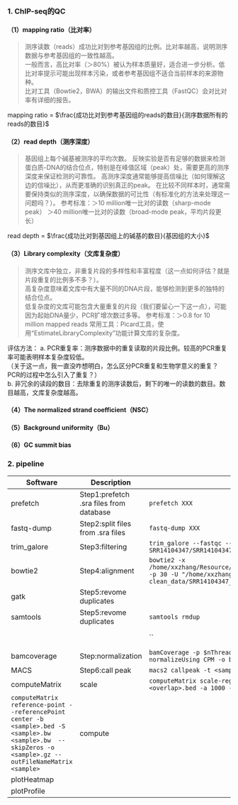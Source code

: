 ### 1. ChIP-seq的QC

#### （1）mapping ratio（比对率）
> 测序读数（reads）成功比对到参考基因组的比例。比对率越高，说明测序数据与参考基因组的一致性越高。  
> 一般而言，高比对率（＞80%）被认为样本质量好，适合进一步分析。低比对率提示可能出现样本污染，或者参考基因组不适合当前样本的来源物种。  
> 比对工具（Bowtie2，BWA）的输出文件和质控工具（FastQC）会对比对率有详细的报告。

mapping ratio = $\frac{成功比对到参考基因组的reads的数目}{测序数据所有的reads的数目}$



#### （2）read depth（测序深度）
> 基因组上每个碱基被测序的平均次数。
> 反映实验是否有足够的数据来检测蛋白质-DNA的结合位点，特别是在峰值区域（peak）处，需要更高的测序深度来保证检测的可靠性。
> 高测序深度通常能够提高信噪比（如何理解这边的信噪比），从而更准确的识别真正的peak。
> 在比较不同样本时，通常需要保持类似的测序深度，以确保数据的可比性（有标准化的方法来处理这一问题吗？）。
> 参考标准：＞10 million唯一比对的读数（sharp-mode peak）
>           ＞40 million唯一比对的读数（broad-mode peak，平均片段更长）

read depth = $\frac{成功比对到基因组上的碱基的数目}{基因组的大小}$




#### （3）Library complexity（文库复杂度）
> 测序文库中独立，非重复片段的多样性和丰富程度（这一点如何评估？就是片段重复的比例多不多？）。  
> 高复杂度意味着文库中有大量不同的DNA片段，能够检测到更多的独特的结合位点。  
> 低复杂度的文库可能包含大量重复的片段（我们要留心一下这一点），可能因为起始DNA量少，PCR扩增次数过多等。
> 参考标准：＞0.8 for 10 million mapped reads
> 常用工具：Picard工具，使用“EstimateLibraryComplexity”功能计算文库的复杂度。  


评估方法：
a. PCR重复率：测序数据中的重复读取的片段比例。较高的PCR重复率可能表明样本复杂度较低。  
（关于这一点，我一直没咋想明白，怎么区分PCR重复和生物学意义的重复？PCR的过程中怎么引入了重复？）  
b. 非冗余的读段的数目：去除重复的测序读数后，剩下的唯一的读数的数目。数目越高，文库复杂度越高。


#### （4）The normalized strand coefficient（NSC）

#### （5）Background uniformity（Bu）

#### （6）GC summit bias


### 2. pipeline


| Software     | Description | Code    | notes | 
|----|----|----|---- |
| prefetch      |Step1:prefetch .sra files from database       | `prefetch XXX`   | download |
| fastq-dump   |Step2:split files from .sra files        | `fastq-dump XXX`      | download|
| trim_galore        |Step3:filtering          | `trim_galore --fastqc --three_prime_clip_R1 4  -o ./0-clean_data/ SRR14104347/SRR14104347.fastq.gz` | preprocessing |
| bowtie2 |Step4:alignment |`bowtie2 -x /home/xxzhang/Resource/Reference/Genome/homo_sapiens/hg38/bowtie2/hg38_dm6 -p 30 -U "/home/xxzhang/workplace/project/CRISPRa/chip_seq/0-clean_data/SRR14104347_trimmed.fq.gz" >./0-align/SRR14104347.aligned.sam `|preprocessing |
|gatk |Step5:revome duplicates |` ` | preprocessing|
|samtools |Step5:revome duplicates |`samtools rmdup` | preprocessing|
| | |``|format conversion|
|bamcoverage|Step:normalization|`bamCoverage -p $nThread -b bam/${sample}.rmdup.bam --skipNAs --normalizeUsing CPM -o bw/${sample}.CPM.bw`| processing |
|MACS |Step6:call peak |`macs2 callpeak -t <sample>._sort.bam -c <sample>._sort.bam` | processing|
|computeMatrix|scale|`computeMatrix scale-regions -S <sample1>.bw  input.<sample2>.bw -R <overlap>.bed -a 1000 -b 1000 -o ip_input.computeMatrix`
`computeMatrix reference-point --referencePoint center -b <sample>.bed -S <sample>.bw <sample>.bw  --skipZeros -o <sample>.gz --outFileNameMatrix <sample>`|compute|
|plotHeatmap||||
|plotProfile||||












